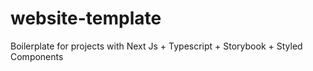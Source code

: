 # website-template
Boilerplate for projects with Next Js + Typescript + Storybook + Styled Components
